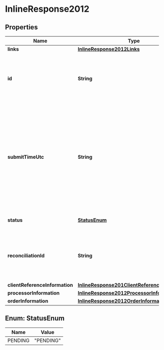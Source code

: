 
# InlineResponse2012

## Properties
Name | Type | Description | Notes
------------ | ------------- | ------------- | -------------
**links** | [**InlineResponse2012Links**](InlineResponse2012Links.md) |  |  [optional]
**id** | **String** | An unique identification number assigned by CyberSource to identify the submitted request. |  [optional]
**submitTimeUtc** | **String** | Time of request in UTC. &#x60;Format: YYYY-MM-DDThh:mm:ssZ&#x60;  Example 2016-08-11T22:47:57Z equals August 11, 2016, at 22:47:57 (10:47:57 p.m.). The T separates the date and the time. The Z indicates UTC.  |  [optional]
**status** | [**StatusEnum**](#StatusEnum) | The status of the submitted transaction. |  [optional]
**reconciliationId** | **String** | The reconciliation id for the submitted transaction. This value is not returned for all processors.  |  [optional]
**clientReferenceInformation** | [**InlineResponse201ClientReferenceInformation**](InlineResponse201ClientReferenceInformation.md) |  |  [optional]
**processorInformation** | [**InlineResponse2012ProcessorInformation**](InlineResponse2012ProcessorInformation.md) |  |  [optional]
**orderInformation** | [**InlineResponse2012OrderInformation**](InlineResponse2012OrderInformation.md) |  |  [optional]


<a name="StatusEnum"></a>
## Enum: StatusEnum
Name | Value
---- | -----
PENDING | &quot;PENDING&quot;



